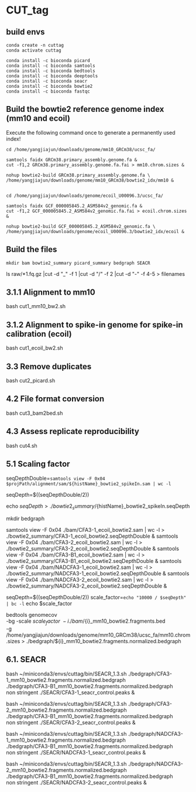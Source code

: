 # CUT_tag

## build envs  
    conda create -n cuttag  
    conda activate cuttag  

    conda install -c bioconda picard  
    conda install -c bioconda samtools
    conda install -c bioconda bedtools
    conda install -c bioconda deeptools
    conda install -c bioconda seacr
    conda install -c bioconda bowtie2
    conda install -c bioconda fastqc

## Build the bowtie2 reference genome index (mm10 and ecoil)  

Execute the following command once to generate a permanently used index!  

    cd /home/yangjiajun/downloads/genome/mm10_GRCm38/ucsc_fa/

    samtools faidx GRCm38.primary_assembly.genome.fa &
    cut -f1,2 GRCm38.primary_assembly.genome.fa.fai > mm10.chrom.sizes &
    
    nohup bowtie2-build GRCm38.primary_assembly.genome.fa \
    /home/yangjiajun/downloads/genome/mm10_GRCm38/bowtie2_idx/mm10 &  


    cd /home/yangjiajun/downloads/genome/ecoil_U00096.3/ucsc_fa/

    samtools faidx GCF_000005845.2_ASM584v2_genomic.fa &
    cut -f1,2 GCF_000005845.2_ASM584v2_genomic.fa.fai > ecoil.chrom.sizes &
    
    nohup bowtie2-build GCF_000005845.2_ASM584v2_genomic.fa \
    /home/yangjiajun/downloads/genome/ecoil_U00096.3/bowtie2_idx/ecoil &   

## Build the files 
    mkdir bam bowtie2_summary picard_summary bedgraph SEACR

ls raw/*1.fq.gz |cut -d "_" -f 1 |cut -d "/" -f 2 |cut -d "-" -f 4-5 > filenames

## 3.1.1 Alignment to mm10
bash cut1_mm10_bw2.sh

## 3.1.2 Alignment to spike-in genome for spike-in calibration (ecoil)
bash cut1_ecoil_bw2.sh

## 3.3 Remove duplicates
bash cut2_picard.sh

## 4.2 File format conversion
bash cut3_bam2bed.sh

## 4.3 Assess replicate reproducibility
bash cut4.sh

## 5.1 Scaling factor  





seqDepthDouble=`samtools view -F 0x04 $projPath/alignment/sam/${histName}_bowtie2_spikeIn.sam | wc -l`

seqDepth=$((seqDepthDouble/2))

echo $seqDepth > ./bowtie2_summary/${histName}_bowtie2_spikeIn.seqDepth

mkdir bedgraph

samtools view -F 0x04 ./bam/CFA3-1_ecoil_bowtie2.sam | wc -l > ./bowtie2_summary/CFA3-1_ecoil_bowtie2.seqDepthDouble &
samtools view -F 0x04 ./bam/CFA3-2_ecoil_bowtie2.sam | wc -l > ./bowtie2_summary/CFA3-2_ecoil_bowtie2.seqDepthDouble &
samtools view -F 0x04 ./bam/CFA3-B1_ecoil_bowtie2.sam | wc -l > ./bowtie2_summary/CFA3-B1_ecoil_bowtie2.seqDepthDouble &
samtools view -F 0x04 ./bam/NADCFA3-1_ecoil_bowtie2.sam | wc -l > ./bowtie2_summary/NADCFA3-1_ecoil_bowtie2.seqDepthDouble &
samtools view -F 0x04 ./bam/NADCFA3-2_ecoil_bowtie2.sam | wc -l > ./bowtie2_summary/NADCFA3-2_ecoil_bowtie2.seqDepthDouble &

seqDepth=$((seqDepthDouble/2))
scale_factor=`echo "10000 / $seqDepth" | bc -l`
echo $scale_factor

bedtools genomecov \
    -bg -scale $scale_factor \
    -i ./bam/${i}_mm10_bowtie2.fragments.bed \
    -g /home/yangjiajun/downloads/genome/mm10_GRCm38/ucsc_fa/mm10.chrom.sizes > ./bedgraph/${i}_mm10_bowtie2.fragments.normalized.bedgraph


## 6.1. SEACR

bash ~/miniconda3/envs/cuttag/bin/SEACR_1.3.sh ./bedgraph/CFA3-1_mm10_bowtie2.fragments.normalized.bedgraph \
     ./bedgraph/CFA3-B1_mm10_bowtie2.fragments.normalized.bedgraph \
     non stringent ./SEACR/CFA3-1_seacr_control.peaks &

bash ~/miniconda3/envs/cuttag/bin/SEACR_1.3.sh ./bedgraph/CFA3-2_mm10_bowtie2.fragments.normalized.bedgraph \
     ./bedgraph/CFA3-B1_mm10_bowtie2.fragments.normalized.bedgraph \
     non stringent ./SEACR/CFA3-2_seacr_control.peaks &

bash ~/miniconda3/envs/cuttag/bin/SEACR_1.3.sh ./bedgraph/NADCFA3-1_mm10_bowtie2.fragments.normalized.bedgraph \
     ./bedgraph/CFA3-B1_mm10_bowtie2.fragments.normalized.bedgraph \
     non stringent ./SEACR/NADCFA3-1_seacr_control.peaks &

bash ~/miniconda3/envs/cuttag/bin/SEACR_1.3.sh ./bedgraph/NADCFA3-2_mm10_bowtie2.fragments.normalized.bedgraph \
     ./bedgraph/CFA3-B1_mm10_bowtie2.fragments.normalized.bedgraph \
     non stringent ./SEACR/NADCFA3-2_seacr_control.peaks &



